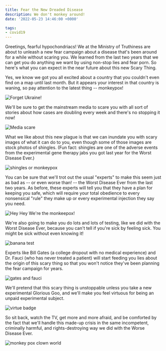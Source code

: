 ```yaml
---
title: Fear the New Dreaded Disease
description: We don't monkey around!
date: '2022-05-23 14:46:00 +0000'

tags:
- covid19
---
```


Greetings, fearful hypochondriacs!  We at the Ministry of Truthiness are about to unleash a new fear
campaign about a disease that's been around for a while without scaring you.
We learned from the last two years that we can get you do anything we want
by using non-stop lies and fear porn.  So here's what you can expect
in the near future about this new Scary Thing.

<!--more-->

Yes, we know we got you all excited about a country that
you couldn't even find on a map until last month.  But it appears your interest
in that country is waning, so pay attention to the latest thing -- monkeypox!

![Forget Ukraine!](/images/monkey-pox-season.jpg)

We'll be sure to get the mainstream media to scare you with all sort of stories
about how cases are doubling every week and there's no stopping it now!

![Media scare](/images/monkey-pox-trike.jpg)

What we like about this new plague is that we can inundate you with scary images
of what it can do to you, even though some of those images are stock photos
of shingles.  (Fun fact: shingles are one of the adverse events from the
experimental gene therapy jabs you got last year for the Worst Disease Ever.)

![shingles or monkeypox](/images/monkey-pox-shingles.jpg)

You can be sure that we'll trot out the usual "experts" to make this seem just
as bad as -- or even worse than! -- the Worst Disease Ever from the last two
years.  As before, these experts will tell you that they have a plan
for keeping you safe, which will require your total obedience to every
nonsensical "rule" they make up or every experimental injection they say
you need.

![Hey Hey We're the monkeepox!](/images/monkee-pox.jpg)

We're also going to make you do lots and lots of testing, like
we did with the Worst Disease Ever, because you can't tell if
you're sick by feeling sick.  You might be sick without even knowing it!

![banana test](/images/monkey-pox-pcr-test.jpg)

Experts like Bill Gates (a college dropout with no medical experience) and
Dr. Fauci (who has never treated a patient) will start feeding you lies
about the origin of this scary thing so that you won't notice they've been
planning the fear campaign for years.

![gates and fauci](/images/monkey-business.jpg)

We'll pretend that this scary thing is unstoppable unless you take a new
experimental Glorious Goo, and we'll make you feel virtuous for being
an unpaid experimental subject.

![virtue badge](/images/monkey-pox-vaccine-badge.jpg)

So sit back, watch the TV, get more and more afraid, and be comforted
by the fact that we'll handle this made-up crisis in the same incompetent,
criminally harmful, and rights-destroying way we did with the Worse Disease Ever.

![monkey pox clown world](/images/monkey-pox-clown-world.jpg)
